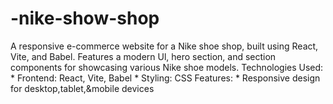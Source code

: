 # -nike-show-shop
A responsive e-commerce website for a Nike shoe shop, built using React, Vite, and Babel. Features a modern Ul, hero section, and section components for showcasing various Nike shoe models. Technologies Used: * ﻿﻿Frontend: React, Vite, Babel * ﻿﻿Styling: CSS  Features: * ﻿﻿Responsive design for desktop,tablet,&amp;mobile devices
